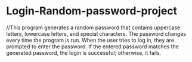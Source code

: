 # Login-Random-password-project
//This program generates a random password that contains uppercase letters, lowercase letters, and special characters. The password changes every time the program is run. When the user tries to log in, they are prompted to enter the password. If the entered password matches the generated password, the login is successful; otherwise, it fails.
